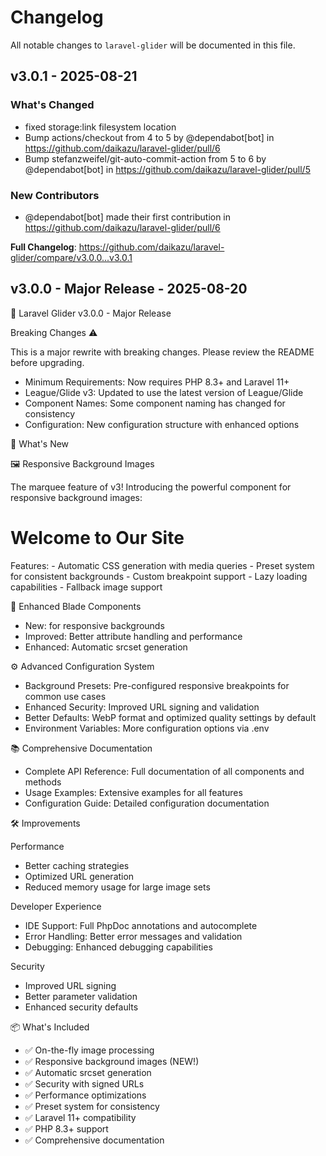 # Changelog

All notable changes to `laravel-glider` will be documented in this file.

## v3.0.1 - 2025-08-21

### What's Changed

* fixed storage:link filesystem location
* Bump actions/checkout from 4 to 5 by @dependabot[bot] in https://github.com/daikazu/laravel-glider/pull/6
* Bump stefanzweifel/git-auto-commit-action from 5 to 6 by @dependabot[bot] in https://github.com/daikazu/laravel-glider/pull/5

### New Contributors

* @dependabot[bot] made their first contribution in https://github.com/daikazu/laravel-glider/pull/6

**Full Changelog**: https://github.com/daikazu/laravel-glider/compare/v3.0.0...v3.0.1

## v3.0.0 - Major Release - 2025-08-20

🚀 Laravel Glider v3.0.0 - Major Release

Breaking Changes ⚠️

This is a major rewrite with breaking changes. Please review the README before upgrading.

- Minimum Requirements: Now requires PHP 8.3+ and Laravel 11+
- League/Glide v3: Updated to use the latest version of League/Glide
- Component Names: Some component naming has changed for consistency
- Configuration: New configuration structure with enhanced options

🎉 What's New

🖼️ Responsive Background Images

The marquee feature of v3! Introducing the powerful <x-glide-bg-responsive> component for responsive background images:

  <x-glide-bg-responsive src="hero.jpg" preset="hero" class="hero-section">
      <div class="hero-content">
          <h1>Welcome to Our Site</h1>
      </div>
  </x-glide-bg-responsive>
Features:
- Automatic CSS generation with media queries
- Preset system for consistent backgrounds
- Custom breakpoint support
- Lazy loading capabilities
- Fallback image support

🎨 Enhanced Blade Components

- New: <x-glide-bg-responsive> for responsive backgrounds
- Improved: Better attribute handling and performance
- Enhanced: Automatic srcset generation

⚙️ Advanced Configuration System

- Background Presets: Pre-configured responsive breakpoints for common use cases
- Enhanced Security: Improved URL signing and validation
- Better Defaults: WebP format and optimized quality settings by default
- Environment Variables: More configuration options via .env

📚 Comprehensive Documentation

- Complete API Reference: Full documentation of all components and methods
- Usage Examples: Extensive examples for all features
- Configuration Guide: Detailed configuration documentation

🛠️ Improvements

Performance

- Better caching strategies
- Optimized URL generation
- Reduced memory usage for large image sets

Developer Experience

- IDE Support: Full PhpDoc annotations and autocomplete
- Error Handling: Better error messages and validation
- Debugging: Enhanced debugging capabilities

Security

- Improved URL signing
- Better parameter validation
- Enhanced security defaults

📦 What's Included

- ✅ On-the-fly image processing
- ✅ Responsive background images (NEW!)
- ✅ Automatic srcset generation
- ✅ Security with signed URLs
- ✅ Performance optimizations
- ✅ Preset system for consistency
- ✅ Laravel 11+ compatibility
- ✅ PHP 8.3+ support
- ✅ Comprehensive documentation
